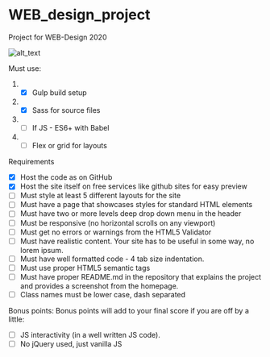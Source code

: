 # WEB_design_project

Project for WEB-Design 2020

![alt_text](https://miro.medium.com/max/3200/1*F83F9d1ki3fG6LMG3AvIMg.png)

Must use:
1. - [x] Gulp build setup
2. - [x] Sass for source files
3. - [ ] If JS - ES6+ with Babel
4. - [ ] Flex or grid for layouts
 
Requirements
- [x] Host the code as on GitHub
- [x] Host the site itself on free services like github sites for easy preview
- [ ] Must style at least 5 different layouts for the site
- [ ] Must have a page that showcases styles for standard HTML elements
- [ ] Must have two or more levels deep drop down menu in the header
- [ ] Must be responsive (no horizontal scrolls on any viewport)
- [ ] Must get no errors or warnings from the HTML5 Validator
- [ ] Must have realistic content. Your site has to be useful in some way, no lorem ipsum.
- [ ] Must have well formatted code - 4 tab size indentation.
- [ ] Must use proper HTML5 semantic tags
- [ ] Must have proper README.md in the repository that explains the project and provides a screenshot from the homepage.
- [ ] Class names must be lower case, dash separated
 
Bonus points:
Bonus points will add to your final score if you are off by a little:
- [ ] JS interactivity (in a well written JS code).
- [ ] No jQuery used, just vanilla JS